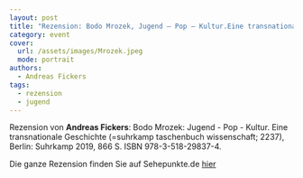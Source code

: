 ```yaml
---
layout: post
title: "Rezension: Bodo Mrozek, Jugend – Pop – Kultur.Eine transnationale Geschichte, 2019"
category: event
cover:
  url: /assets/images/Mrozek.jpeg
  mode: portrait
authors:
  - Andreas Fickers
tags:
  - rezension
  - jugend
---
```


Rezension von **Andreas Fickers**: Bodo Mrozek: Jugend - Pop - Kultur. Eine transnationale Geschichte (=suhrkamp taschenbuch wissenschaft; 2237), Berlin: Suhrkamp 2019, 866 S. ISBN 978-3-518-29837-4.

<!-- more -->

Die ganze Rezension finden Sie auf Sehepunkte.de [hier](http://www.sehepunkte.de/2022/01/35360.html)
